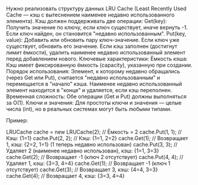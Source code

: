 Нужно реализовать структуру данных LRU Cache (Least Recently Used Cache — кэш с вытеснением наименее недавно использованного элемента). 
Кэш должен поддерживать две операции:
Get(key): Получить значение по ключу, если ключ существует, иначе вернуть -1. Если ключ найден, он становится "недавно использованным".
Put(key, value): Добавить или обновить пару ключ-значение. Если ключ уже существует, обновить его значение. Если кэш заполнен (достигнут лимит ёмкости), 
удалить наименее недавно использованный элемент перед добавлением нового.
Ключевые характеристики:
Ёмкость кэша: Кэш имеет фиксированную ёмкость (capacity), указанную при создании.
Порядок использования: Элемент, к которому недавно обращались (через Get или Put), 
считается "недавно использованным" и перемещается в "начало" кэша. Наименее недавно использованный элемент находится в "конце" и удаляется, если кэш переполнен.
Временная сложность: Обе операции (Get и Put) должны выполняться за O(1).
Ключи и значения: Для простоты ключи и значения — целые числа (int), но в реальных системах могут быть любыми типами.

Пример:

LRUCache cache = new LRUCache(2); // Ёмкость = 2
cache.Put(1, 1); // Кэш: {1=1}
cache.Put(2, 2); // Кэш: {1=1, 2=2}
cache.Get(1);    // Возвращает 1, кэш: {2=2, 1=1} (1 теперь недавно использован)
cache.Put(3, 3); // Удаляет 2 (наименее недавно использован), кэш: {1=1, 3=3}
cache.Get(2);    // Возвращает -1 (ключ 2 отсутствует)
cache.Put(4, 4); // Удаляет 1, кэш: {3=3, 4=4}
cache.Get(1);    // Возвращает -1 (ключ 1 отсутствует)
cache.Get(3);    // Возвращает 3, кэш: {4=4, 3=3}
cache.Get(4);    // Возвращает 4, кэш: {3=3, 4=4}